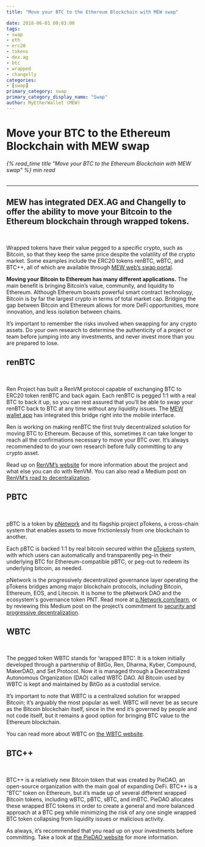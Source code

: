 ```yaml
---
title: "Move your BTC to the Ethereum Blockchain with MEW swap"

date: 2018-06-01 00:03:00
tags:
- swap
- eth
- erc20
- tokens
- dex.ag
- btc
- wrapped
- changelly
categories:
- [swap]
primary_category: swap
primary_category_display_name: "Swap"
author: MyEtherWallet (MEW)
---
```


# **Move your BTC to the Ethereum Blockchain with MEW swap**

###### {% read_time title "Move your BTC to the Ethereum Blockchain with MEW swap" %} min read

* * *

## **MEW has integrated DEX.AG and Changelly to offer the ability to move your Bitcoin to the Ethereum blockchain through wrapped tokens.**

<br>

Wrapped tokens have their value pegged to a specific crypto, such as Bitcoin, so that they keep the same price despite the volatility of the crypto market. Some examples include the ERC20 tokens renBTC, wBTC, and BTC++, all of which are available through [MEW web’s swap portal][swap]. 

**Moving your Bitcoin to Ethereum has many different applications.** The main benefit is bringing Bitcoin’s value, community, and liquidity to Ethereum. Although Ethereum boasts powerful smart contract technology, Bitcoin is by far the largest crypto in terms of total market cap. Bridging the gap between Bitcoin and Ethereum allows for more DeFi opportunities, more innovation, and less isolation between chains.

It’s important to remember the risks involved when swapping for any crypto assets. Do your own research to determine the authenticity of a project or team before jumping into any investments, and never invest more than you are prepared to lose. 

## **renBTC**

<br>

Ren Project has built a RenVM protocol capable of exchanging BTC to ERC20 token renBTC and back again. Each renBTC is pegged 1:1 with a real BTC to back it up, so you can rest assured that you’ll be able to swap your renBTC back to BTC at any time without any liquidity issues. The [MEW wallet app][mw] has integrated this bridge right into the mobile interface.

Ren is working on making renBTC the first truly decentralized solution for moving BTC to Ethereum. Because of this, sometimes it can take longer to reach all the confirmations necessary to move your BTC over. It’s always recommended to do your own research before fully committing to any crypto asset.

Read up on [RenVM’s website][ren] for more information about the project and what else you can do with RenVM. You can also read a Medium post on [RenVM’s road to decentralization][renmap].

## **PBTC**

<br>

pBTC is a token by [pNetwork][pn] and its flagship project pTokens, a cross-chain system that enables assets to move frictionlessly from one blockchain to another. 

Each pBTC is backed 1:1 by real bitcoin secured within the [pTokens][pt] system, with which users can automatically and transparently peg-in their underlying BTC for Ethereum-compatible pBTC, or peg-out to redeem its underlying bitcoin, as needed. 

pNetwork is the progressively decentralized governance layer operating the pTokens bridges among major blockchain protocols, including Bitcoin, Ethereum, EOS, and Litecoin. It is home to the pNetwork DAO and the ecosystem's governance token PNT. Read more at [p.Network.com/learn][pl], or by reviewing this Medium post on the project’s commitment to [security and progressive decentralization][pm].

## **WBTC**

<br>

The pegged token WBTC stands for ‘wrapped BTC’. It is a token initially developed through a partnership of BitGo, Ren, Dharma, Kyber, Compound, MakerDAO, and Set Protocol. Now it is managed through a Decentralized Autonomous Organization (DAO) called WBTC DAO. All Bitcoin used by WBTC is kept and maintained by BitGo as a custodial service.

It’s important to note that WBTC is a centralized solution for wrapped Bitcoin; it’s arguably the most popular as well. WBTC will never be as secure as the Bitcoin blockchain itself, since in the end it’s governed by people and not code itself, but it remains a good option for bringing BTC value to the Ethereum blockchain. 

You can read more about WBTC on [the WBTC website][wbtc].

## **BTC++**

<br>

BTC++ is a relatively new Bitcoin token that was created by PieDAO, an open-source organization with the main goal of expanding DeFi. BTC++ is a “BTC” token on Ethereum, but it’s made up of several different wrapped Bitcoin tokens, including wBTC, pBTC, sBTC, and imBTC. PieDAO allocates these wrapped BTC tokens in order to create a general and more balanced approach at a BTC peg while minimizing the risk of any one single wrapped BTC token collapsing from liquidity issues or malicious activity. 

As always, it’s recommended that you read up on your investments before committing. Take a look at [the PieDAO website][pdao] for more information.

[mw]: /@@@@@@/mewwallet/ren_mw/

[ren]: https://renproject.io/renvm

[renmap]: https://medium.com/renproject/renvm-and-the-road-to-decentralisation-72213c3bee3a

[wbtc]: https://wbtc.network/

[pdao]: https://pools.piedao.org/

[swap]: /@@@@@@/swap/swapping-via-kyber-bity-changelly/

[pn]: https://p.network/

[pt]: https://dapp.ptokens.io/

[pl]: https://p.network/learn

[pm]: https://medium.com/pnetwork/pnetwork-dawn-introducing-pnetwork-nodes-97fd502aceca